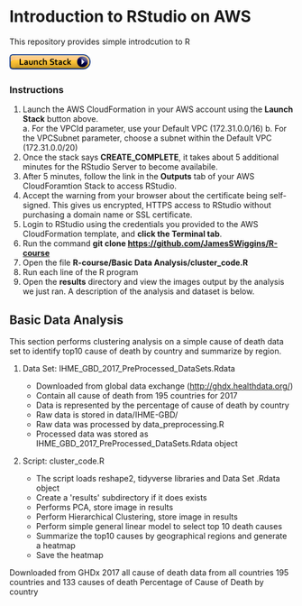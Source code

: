 # Introduction to RStudio on AWS

This repository provides simple introdcution to R

[![cloudformation-launch-stack](images/launchstack.png)](https://console.aws.amazon.com/cloudformation/home?region=us-east-1#/stacks/new?stackName=RStudio&templateURL=https://s3.amazonaws.com/ohdsi-rstudio/others/rstudio-sslv4.yaml)

### Instructions
1. Launch the AWS CloudFormation in your AWS account using the **Launch Stack** button above.  
    a. For the VPCId parameter, use your Default VPC (172.31.0.0/16)
    b. For the VPCSubnet parameter, choose a subnet within the Default VPC (172.31.0.0/20)
2. Once the stack says **CREATE_COMPLETE**, it takes about 5 additional minutes for the RStudio Server to become availabile.
3. After 5 minutes, follow the link in the **Outputs** tab of your AWS CloudForamtion Stack to access RStudio.
4. Accept the warning from your browser about the certificate being self-signed.  This gives us encrypted, HTTPS access to RStudio without purchasing a domain name or SSL certificate.
5. Login to RStudio using the credentials you provided to the AWS CloudFormation template, and **click the Terminal tab**.
6. Run the command **git clone https://github.com/JamesSWiggins/R-course**
7. Open the file **R-course/Basic Data Analysis/cluster_code.R**
8. Run each line of the R program
9. Open the **results** directory and view the images output by the analysis we just ran.  A description of the analysis and dataset is below.

## Basic Data Analysis

This section performs clustering analysis on a simple cause of death data set to identify top10 cause of death by country and summarize by region.  

1. Data Set: IHME_GBD_2017_PreProcessed_DataSets.Rdata
    - Downloaded from global data exchange (<http://ghdx.healthdata.org/>)
    - Contain all cause of death from 195 countries for 2017
    - Data is represented by the percentage of cause of death by country
    - Raw data is stored in data/IHME-GBD/
    - Raw data was processed by data_preprocessing.R 
    - Processed data was stored as IHME_GBD_2017_PreProcessed_DataSets.Rdata object

2. Script: cluster_code.R
    - The script loads reshape2, tidyverse libraries and Data Set .Rdata object
    - Create a 'results' subdirectory if it does exists
    - Performs PCA, store image in results
    - Perform Hierarchical Clustering, store image in results
    - Perform simple general linear model to select top 10 death causes
    - Summarize the top10 causes by geographical regions and generate a heatmap
    - Save the heatmap






Downloaded from GHDx
2017 all cause of death data from all countries
195 countries and 133 causes of death
Percentage of Cause of Death by country
